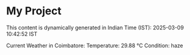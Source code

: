 # My Project

This content is dynamically generated in Indian Time (IST): 2025-03-09 10:42:52 IST


Current Weather in Coimbatore:
Temperature: 29.88 °C
Condition: haze
